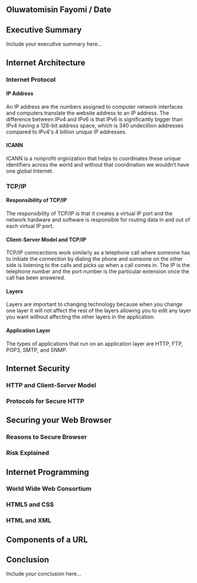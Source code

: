 ## Oluwatomisin Fayomi / Date

## Executive Summary 
Include your executive summary here...

## Internet Architecture
### Internet Protocol
#### IP Address
An IP address are the numbers assigned to computer network interfaces and computers translate the website address to an IP address. The difference between IPv4 and IPv6 is that IPv6 is significantly bigger than IPv4 having a 128-bit address space, which is 340 undecillion addresses compared to IPv4's 4 billion unique IP addresses.
#### ICANN
ICANN is a nonprofit orginization that helps to coordinates these unique identifiers across the world and without that coordination we wouldn’t have one global Internet.
### TCP/IP
#### Responsibility of TCP/IP
The responsibility of TCP/IP is that it creates a virtual IP port and the network hardware and software is responsible for routing data in and out of each virtual IP port.
#### Client-Server Model and TCP/IP
TCP/IP conncections work similarly as a telephone call where someone has to initiate the connection by dialing the phone and someone on the other side is listening to the calls and picks up when a call comes in. The IP is the telephone number and the port number is the particular extension once the call has been answered.
#### Layers
Layers are important to changing technology because when you change one layer it will not affect the rest of the layers allowing you to edit any layer you want without affecting the other layers in the application.
#### Application Layer
The types of applications that run on an application layer are HTTP, FTP, POP3, SMTP, and SNMP.
## Internet Security
### HTTP and Client-Server Model
### Protocols for Secure HTTP

## Securing your Web Browser
### Reasons to Secure Browser
### Risk Explained

## Internet Programming
### World Wide Web Consortium
### HTML5 and CSS
### HTML and XML

## Components of a URL

## Conclusion
Include your conclusion here...
